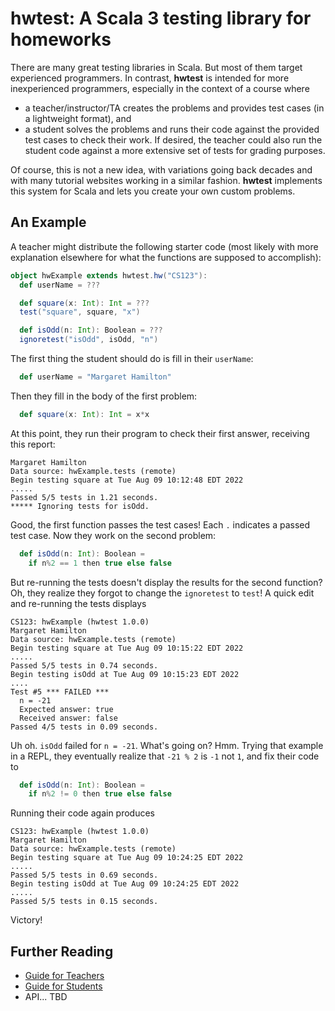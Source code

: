 # **hwtest**: A Scala 3 testing library for homeworks

There are many great testing libraries in Scala. But most of them target
experienced programmers. In contrast, **hwtest** is intended for more
inexperienced programmers, especially in the context of a course where
* a teacher/instructor/TA creates the problems and provides test cases (in a lightweight format), and
* a student solves the problems and runs their code against the provided test cases to check their work.
If desired, the teacher could also run the student code against a more
extensive set of tests for grading purposes.

Of course, this is not a new idea, with variations going back decades and
with many tutorial websites working in a similar fashion. **hwtest**
implements this system for Scala and lets you create your own custom
problems.

## An Example

A teacher might distribute the following starter code (most likely with
more explanation elsewhere for what the functions are supposed to accomplish):
```scala
object hwExample extends hwtest.hw("CS123"):
  def userName = ???

  def square(x: Int): Int = ???
  test("square", square, "x")

  def isOdd(n: Int): Boolean = ???
  ignoretest("isOdd", isOdd, "n")
```
The first thing the student should do is fill in their `userName`:
```scala
  def userName = "Margaret Hamilton"
```
Then they fill in the body of the first problem:
```scala
  def square(x: Int): Int = x*x
```
At this point, they run their program to check their first answer, receiving
this report:
```
Margaret Hamilton
Data source: hwExample.tests (remote)
Begin testing square at Tue Aug 09 10:12:48 EDT 2022
.....
Passed 5/5 tests in 1.21 seconds.
***** Ignoring tests for isOdd.
```
Good, the first function passes the test cases! Each `.` indicates a passed
test case. Now they work on the second problem:
```scala
  def isOdd(n: Int): Boolean =
    if n%2 == 1 then true else false
```
But re-running the tests doesn't display the results for the second function?
Oh, they realize they forgot to change the `ignoretest` to `test`! A quick edit
and re-running the tests displays
```
CS123: hwExample (hwtest 1.0.0)
Margaret Hamilton
Data source: hwExample.tests (remote)
Begin testing square at Tue Aug 09 10:15:22 EDT 2022
.....
Passed 5/5 tests in 0.74 seconds.
Begin testing isOdd at Tue Aug 09 10:15:23 EDT 2022
....
Test #5 *** FAILED ***
  n = -21
  Expected answer: true
  Received answer: false
Passed 4/5 tests in 0.09 seconds.
```
Uh oh. `isOdd` failed for `n = -21`. What's going on? Hmm. Trying that example
in a REPL, they eventually realize that `-21 % 2` is `-1` not `1`, and fix
their code to
```scala
  def isOdd(n: Int): Boolean =
    if n%2 != 0 then true else false
```
Running their code again produces
```
CS123: hwExample (hwtest 1.0.0)
Margaret Hamilton
Data source: hwExample.tests (remote)
Begin testing square at Tue Aug 09 10:24:25 EDT 2022
.....
Passed 5/5 tests in 0.69 seconds.
Begin testing isOdd at Tue Aug 09 10:24:25 EDT 2022
.....
Passed 5/5 tests in 0.15 seconds.
```
Victory!

## Further Reading

* [Guide for Teachers](guides/teacher.md)
* [Guide for Students](guides/student.md)
* API... TBD
